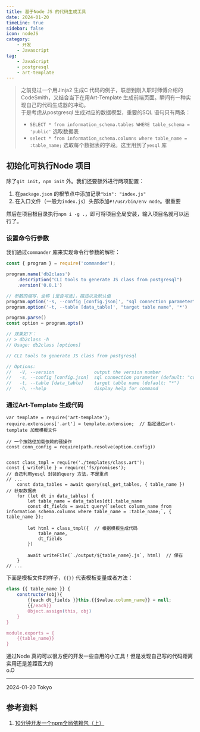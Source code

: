 ```yaml
---
title: 基于Node JS 的代码生成工具   
date: 2024-01-20    
timeLine: true
sidebar: false  
icon: nodeJS  
category:  
    - 开发  
    - Javascript  
tag:  
    - JavaScript  
    - postgresql      
    - art-template
---   
```


> 之前见过一个用Jinja2 生成C 代码的例子，联想到刚入职时师傅介绍的CodeSmith，又结合当下在用Art-Template 生成前端页面。瞬间有一种实现自己的代码生成器的冲动。  
> 于是考虑从postgresql 生成对应的数据模型，重要的SQL 语句只有两条：  
> - `SELECT * from information_schema.tables WHERE table_schema = 'public'` 选取数据表  
> - `select * from information_schema.columns where table_name = :table_name;` 选取每个数据表的字段。这里用到了`yesql` 库  


## 初始化可执行Node 项目  
除了`git init`，`npm init` 外。我们还要额外进行两项配置：  
1. 在`package.json` 的根节点中添加记录`"bin": "index.js"`  
2. 在入口文件（一般为`index.js`）头部添加`#!/usr/bin/env node`。很重要   

然后在项目根目录执行`npm i -g .`，即可将项目全局安装，输入项目名就可以运行了。  

### 设置命令行参数  
我们通过`commander` 库来实现命令行参数的解析：  
```js
const { program } = require('commander');

program.name('db2class')
    .description("CLI tools to generate JS class from postgresql")
    .version('0.0.1')

// 参数的缩写，全称 [是否可选]，描述以及默认值
program.option('-s, --config [config.json]', "sql connection parameter", 'config.json')
program.option('-t, --table [data_table]', "target table name", '*')

program.parse()
const option = program.opts()

// 效果如下：
// > db2class -h       
// Usage: db2class [options]

// CLI tools to generate JS class from postgresql

// Options:
//   -V, --version               output the version number
//   -s, --config [config.json]  sql connection parameter (default: "config.json")
//   -t, --table [data_table]    target table name (default: "*")
//   -h, --help                  display help for command
```

### 通过Art-Template 生成代码  
```js{2-3}  
var template = require('art-template');
require.extensions['.art'] = template.extension;  // 指定通过art-template 加载模板文件

// 一个按路径加载依赖的骚操作  
const conn_config = require(path.resolve(option.config))  


const class_tmpl = require('./templates/class.art');
const { writeFile } = require('fs/promises');
// 自己利用yesql 封装的query 方法，不是重点
// ...
    const data_tables = await query(sql_get_tables, { table_name })  // 获取数据表
    for (let dt in data_tables) {
        let table_name = data_tables[dt].table_name
        const dt_fields = await query(`select column_name from information_schema.columns where table_name = :table_name;`, { table_name });
        
        let html = class_tmpl({  // 根据模板生成代码
            table_name,
            dt_fields
        })
        
        await writeFile(`./output/${table_name}.js`, html)  // 保存
    }
// ...
```

下面是模板文件的样子，`{{}}` 代表模板变量或者方法：  
```js  
class {{ table_name }} {
    constructor(obj){
        {{each dt_fields }}this.{{$value.column_name}} = null;
        {{/each}}
        Object.assign(this, obj)
    }
}

module.exports = {
    {{table_name}}
}
```

通过Node 真的可以很方便的开发一些自用的小工具！但是发现自己写的代码距离实用还是差距蛮大的  
o.O

-----  
2024-01-20 Tokyo  

## 参考资料  
1. [10分钟开发一个npm全局依赖包（上）](https://cloud.tencent.com/developer/article/1720509)  